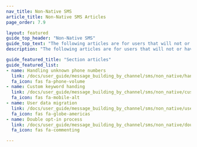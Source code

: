 ```yaml
---
nav_title: Non-Native SMS
article_title: Non-Native SMS Articles
page_order: 7.9

layout: featured
guide_top_header: "Non-Native SMS"
guide_top_text: "The following articles are for users that will not or have not yet switched over to Braze's native <a href='/docs/user_guide/message_building_by_channel/sms/keywords/optin_optout/'>keyword processing</a> processing capability. For these users, reference the native SMS user guide but be on the look for callouts that will redirect you to the appropriate version of the article for your implementation."
description: "The following articles are for users that will not or have not yet switched over to Braze's native <a href='/docs/user_guide/message_building_by_channel/sms/keywords/optin_optout/'>keyword processing</a> processing capability. For these users, reference the native SMS user guide but be on the look for callouts that will redirect you to the appropriate version of the article for your implementation."

guide_featured_title: "Section articles"
guide_featured_list:
- name: Handling unknown phone numbers
  link: /docs/user_guide/message_building_by_channel/sms/non_native/handling_unkown_phone_numbers/
  fa_icon: fas fa-phone-volume
- name: Custom keyword handing
  link: /docs/user_guide/message_building_by_channel/sms/non_native/custom_keyword_handling/
  fa_icon: fas fa-mobile-alt
- name: User data migration
  link: /docs/user_guide/message_building_by_channel/sms/non_native/user_data_migration/
  fa_icon: fas fa-globe-americas
- name: Double opt-in process
  link: /docs/user_guide/message_building_by_channel/sms/non_native/double_opt_in/
  fa_icon: fas fa-commenting

---
```

<br><br>